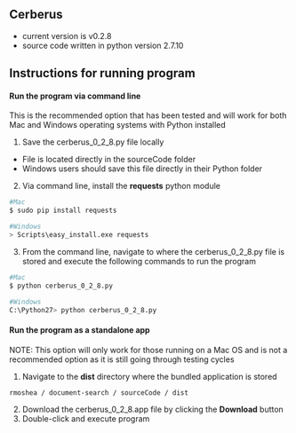 ## Cerberus

- current version is v0.2.8
- source code written in python version 2.7.10

## Instructions for running program

#### Run the program via command line
This is the recommended option that has been tested and will work for both Mac and Windows operating systems with Python installed

1. Save the cerberus_0_2_8.py file locally
  - File is located directly in the sourceCode folder
  - Windows users should save this file directly in their Python folder
2. Via command line, install the **requests** python module
  ```bash
  #Mac
  $ sudo pip install requests

  #Windows
  > Scripts\easy_install.exe requests
  ```
3. From the command line, navigate to where the cerberus_0_2_8.py file is stored and execute the following commands to run the program
```bash
#Mac
$ python cerberus_0_2_8.py

#Windows
C:\Python27> python cerberus_0_2_8.py
```

#### Run the program as a standalone app
NOTE: This option will only work for those running on a Mac OS and is not a recommended option as it is still going through testing cycles

1. Navigate to the **dist** directory where the bundled application is stored
```bash
rmoshea / document-search / sourceCode / dist
```
2. Download the cerberus_0_2_8.app file by clicking the **Download** button
3. Double-click and execute program
